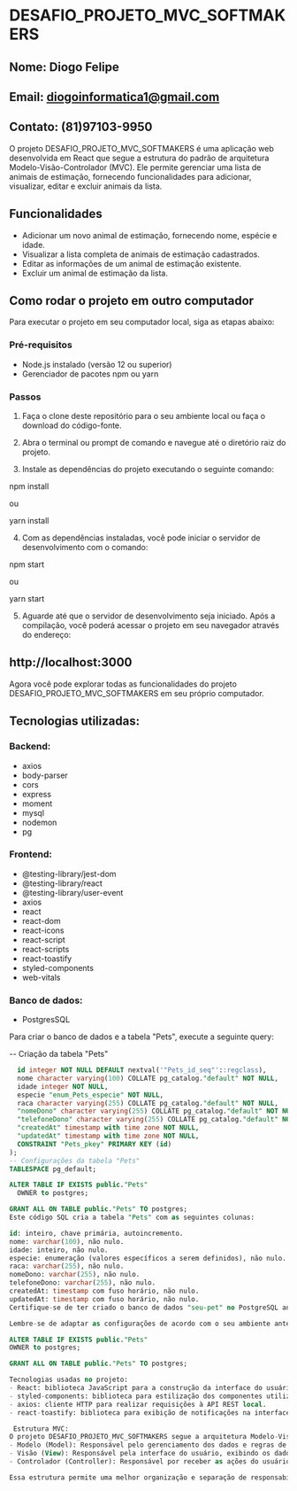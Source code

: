 # DESAFIO_PROJETO_MVC_SOFTMAKERS

## Nome: Diogo Felipe
## Email: diogoinformatica1@gmail.com
## Contato: (81)97103-9950

O projeto DESAFIO_PROJETO_MVC_SOFTMAKERS é uma aplicação web desenvolvida em React que segue a estrutura do padrão de arquitetura Modelo-Visão-Controlador (MVC). Ele permite gerenciar uma lista de animais de estimação, fornecendo funcionalidades para adicionar, visualizar, editar e excluir animais da lista.

## Funcionalidades
 - Adicionar um novo animal de estimação, fornecendo nome, espécie e idade.
 - Visualizar a lista completa de animais de estimação cadastrados.
 - Editar as informações de um animal de estimação existente.
 - Excluir um animal de estimação da lista.

## Como rodar o projeto em outro computador
Para executar o projeto em seu computador local, siga as etapas abaixo:

### Pré-requisitos
 - Node.js instalado (versão 12 ou superior)
 - Gerenciador de pacotes npm ou yarn

### Passos
1. Faça o clone deste repositório para o seu ambiente local ou faça o download do código-fonte.

2. Abra o terminal ou prompt de comando e navegue até o diretório raiz do projeto.

3. Instale as dependências do projeto executando o seguinte comando:

  npm install

  ou

  yarn install


 4. Com as dependências instaladas, você pode iniciar o servidor de desenvolvimento com o comando:

  npm start

  ou

  yarn start


 5. Aguarde até que o servidor de desenvolvimento seja iniciado. Após a compilação, você poderá acessar o projeto em seu navegador através do endereço:

## http://localhost:3000


Agora você pode explorar todas as funcionalidades do projeto DESAFIO_PROJETO_MVC_SOFTMAKERS em seu próprio computador.

## Tecnologias utilizadas:

### Backend:
- axios
- body-parser
- cors
- express
- moment
- mysql
- nodemon
- pg

### Frontend:
- @testing-library/jest-dom
- @testing-library/react
- @testing-library/user-event
- axios
- react
- react-dom
- react-icons
- react-script
- react-scripts
- react-toastify
- styled-components
- web-vitals

### Banco de dados:
- PostgresSQL

Para criar o banco de dados e a tabela "Pets", execute a seguinte query:

-- Criação da tabela "Pets"
```sql CREATE TABLE IF NOT EXISTS public."Pets" (
  id integer NOT NULL DEFAULT nextval('"Pets_id_seq"'::regclass),
  nome character varying(100) COLLATE pg_catalog."default" NOT NULL,
  idade integer NOT NULL,
  especie "enum_Pets_especie" NOT NULL,
  raca character varying(255) COLLATE pg_catalog."default" NOT NULL,
  "nomeDono" character varying(255) COLLATE pg_catalog."default" NOT NULL,
  "telefoneDono" character varying(255) COLLATE pg_catalog."default" NOT NULL,
  "createdAt" timestamp with time zone NOT NULL,
  "updatedAt" timestamp with time zone NOT NULL,
  CONSTRAINT "Pets_pkey" PRIMARY KEY (id)
);
-- Configurações da tabela "Pets"
TABLESPACE pg_default;

ALTER TABLE IF EXISTS public."Pets"
  OWNER to postgres;

GRANT ALL ON TABLE public."Pets" TO postgres;
Este código SQL cria a tabela "Pets" com as seguintes colunas:

id: inteiro, chave primária, autoincremento.
nome: varchar(100), não nulo.
idade: inteiro, não nulo.
especie: enumeração (valores específicos a serem definidos), não nulo.
raca: varchar(255), não nulo.
nomeDono: varchar(255), não nulo.
telefoneDono: varchar(255), não nulo.
createdAt: timestamp com fuso horário, não nulo.
updatedAt: timestamp com fuso horário, não nulo.
Certifique-se de ter criado o banco de dados "seu-pet" no PostgreSQL antes de executar essa query.

Lembre-se de adaptar as configurações de acordo com o seu ambiente antes de executar o código SQL.

ALTER TABLE IF EXISTS public."Pets"
OWNER to postgres;

GRANT ALL ON TABLE public."Pets" TO postgres;

Tecnologias usadas no projeto:
- React: biblioteca JavaScript para a construção da interface do usuário.
- styled-components: biblioteca para estilização dos componentes utilizando CSS-in-JS.
- axios: cliente HTTP para realizar requisições à API REST local.
- react-toastify: biblioteca para exibição de notificações na interface.

 Estrutura MVC:
O projeto DESAFIO_PROJETO_MVC_SOFTMAKERS segue a arquitetura Modelo-Visão-Controlador (MVC). Essa estrutura separa as responsabilidades em três componentes principais:
- Modelo (Model): Responsável pelo gerenciamento dos dados e regras de negócio.
- Visão (View): Responsável pela interface do usuário, exibindo os dados e interagindo com o usuário.
- Controlador (Controller): Responsável por receber as ações do usuário na interface e coordenar a interação entre a Visão e o Modelo.

Essa estrutura permite uma melhor organização e separação de responsabilidades no projeto, facilitando a manutenção e o desenvolvimento de novas funcionalidades.
